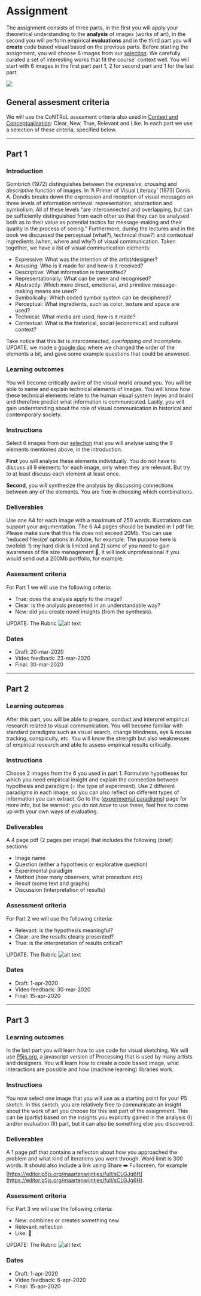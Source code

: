 # Assignment

<!--
### Resources
You can use the reader (VCD) and our lectures as resource material. We will explain all the basics of perception and design. If you need more resources I recommend Visual Thinking for Design (perception & design) and Ways of Seeing (meaning).  
-->

The assignment consists of three parts, in the first you will apply your theoretical understanding to the **analysis** of images (works of art), in the second you will perform empirical **evaluations** and in the third part you will **create** code based visual based on the previous parts. Before starting the assignment, you will choose 6 images from our <a href="{{site.baseurl}}/selection2020">selection</a>. We carefully curated a set of interesting works that fit the course' context well. You will start with 6 images in the first part part 1, 2 for second part and 1 for the last part:

![](images/overviewSelectionProcedure.png)


## General assesment criteria
We will use the CoNTRoL assesment criteria also used in [Context and Conceptualisation](https://studiegids.tudelft.nl/a101_displayCourse.do?course_id=36962): Clear, New, True, Relevant and Like. In each part we use a selection of these criteria, specified below. 

* * *
## Part 1

### Introduction
Gombrich (1972) distinguishes between the *expressive*, *arousing* and *descriptive* function of images. In ‘A Primer of Visual Literacy’ (1973) Donis A. Dondis breaks down the expression and reception of visual messages on three levels of information retrieval: representation, abstraction and symbolism. All of  these levels “are interconnected and overlapping, but can be sufficiently distinguished from each other so that they can be analysed both as to their value as potential tactics for message-making and their quality in the process of seeing.” Furthermore, during the lectures and in the book we discussed the perceptual (what?), technical (how?) and contextual ingredients (when, where and why?) of visual communication. Taken together, we have a list of visual communication elements:

* Expressive: What was the intention of the artist/designer? 
* Arousing: Who is it made for and how is it received? 
* Descriptive: What information is transmitted? 
* Representationally: What can be seen and recognised?
* Abstractly: Which more direct, emotional, and primitive message-making means are used?
* Symbolically: Which coded symbol system can be deciphered?
* Perceptual: What ingredients, such as color, texture and space are used?
* Technical: What media are used, how is it made?
* Contextual: What is the historical, social (economical) and cultural context?

Take notice that this list is *interconnected, overlapping and incomplete*. UPDATE, we made a [google doc](https://docs.google.com/document/d/1DXR6YJvkKFGXYpCBWHJ_l7DvIVPb6xvPAWK_nSsrElE/edit?usp=sharing) where we changed the order of the elements a bit, and gave some example questions that could be answered. 



### Learning outcomes
You will become critically aware of the visual world around you. You will be able to name and explain technical elements of images. You will know how these technical elements relate to the human visual system (eyes and brain) and therefore predict what information is communicated. Lastly, you will gain understanding about the role of visual communication in historical and contemporary society.  

### Instructions

Select 6 images from our <a href="{{site.baseurl}}/selection2020">selection</a> that you will analyse using the 9 elements mentioned above, in the introduction. 

**First** you will analyse these elements individually. You do not have to discuss all 9 elements for each image, only when they are relevant. But try to at least discuss each element at least once.

**Second**, you will synthesize the analysis by discussing connections between any of the elements. You are free in choosing which combinations. 

<!--You are free to choose 6 images from the selection we made for you. We suggest to base your selection on:
* your personal interest
* affords different types of analysis
* seem potentially interesting for Part 2 (empirically evaluation)-->

### Deliverables
Use one A4 for each image with a maximum of 250 words. Illustrations can support your argumentation. The 6 A4 pages should be bundled in 1 pdf file. Please make sure that this file does not exceed 20Mb. You can use ‘reduced filesize’ options in Adobe, for example. The purpose here is twofold: 1) my hard disk is limited and 2) some of you need to gain awareness of file size management 🤔, it will look unprofessional if you would send out a 200Mb portfolio, for example. 

### Assessment criteria
For Part 1 we will use the following criteria:
* True: does the analysis apply to the image? 
* Clear: is the analysis presented in an understandable way?
* New: did you create novel insights (from the synthesis).

UPDATE: The Rubric
![alt text](images/Rubrics1.png "Rubric Part 1")

<!--### Rubric
![alt text](images/Rubrics1.png "Rubric Part 1")-->

### Dates
- Draft: 20-mar-2020
- Video feedback: 23-mar-2020
- Final: 30-mar-2020

* * *
## Part 2

### Learning outcomes
After this part, you will be able to prepare, conduct and interpret empirical research related to visual communication. You will become familiar with standard paradigms such as visual search, change blindness, eye & mouse tracking, conspicuity, etc. You will know the strength but also weaknesses of empirical research and able to assess empirical results critically. 

### Instructions
Choose 2 images from the 6 you used in part 1. Formulate hypotheses for which you need empirical insight and explain the connection between hypothesis and paradigm (= the type of experiment). Use 2 different paradigms in each image, so you can also reflect on different types of information you can extract. Go to the (<a href="{{site.baseurl}}/paradigms">experimental paradigms</a>) page for more info, but be warned: you do not _have_ to use these, feel free to come up with your own ways of evaluating. 

### Deliverables
A 4 page pdf (2 pages per image) that includes the following (brief) sections:
- Image name
- Question (either a hypothesis or explorative question)
- Experimental paradigm
- Method (how many observers, what procedure etc)
- Result (some text and graphs)
- Discussion (interpretation of results)

### Assessment criteria
For Part 2 we will use the following criteria:
* Relevant: is the hypothesis meaningful? 
* Clear: are the results clearly presented?
* True: is the interpretation of results critical? 

UPDATE: The Rubric
![alt text](images/rubrics2.png "Rubric Part 2")


### Dates
- Draft: 1-apr-2020
- Video feedback: 30-mar-2020
- Final: 15-apr-2020

* * *
## Part 3

### Learning outcomes
In the last part you will learn how to use code for visual sketching. We will use [P5js.org](https://P5js.org), a javascript version of Processing that is used by many artists and designers. You will learn how to create a code based image, what interactions are possible and how (machine learning) libraries work. 

### Instructions
You now select one image that you will use as a starting point for your P5 sketch. In this sketch, you are relatively free to communicate an insight about the work of art you choose for this last part of the assignment. This can be (partly) based on the insights you explicitly gained in the analysis (I) and/or evaluation (II) part, but it can also be something else you discovered.  

### Deliverables
A 1 page pdf that contains a reflecton about how you approached the problem and what kind of iterations you went through. Word limit is 300 words. It should also include a link using Share ➡️ Fullscreen, for example [https://editor.p5js.org/maartenwijntjes/full/sCLGJg6H](https://editor.p5js.org/maartenwijntjes/full/sCLGJg6H). 

### Assessment criteria
For Part 3 we will use the following criteria:
* New: combines or creates something new
* Relevant: reflection
* Like: 🙂

UPDATE: The Rubric
![alt text](images/rubrics3.png "Rubric Part 3" )


### Dates
- Draft: 1-apr-2020
- Video feedback: 6-apr-2020
- Final: 15-apr-2020


<!--
![alt text](content/2020/Cecilia.jpg "Cecilia")

:-------------------------:|:-------------------------:
![](content/2020/Cecilia.jpg) Cecilia BenoCeciliazzo  |  Benozzo Benozzo Benozzo ![](content/2020/Benozzo.jpg)

-->

<!--
The assignment consists of 3 parts: analysis, evaluation and creation. You can read everything in the pdf link below. Furthermore, you need to choose 10 works from a total of 30, from every column you need to choose 1. 
* [Assignment](content/assignment_final_improved_for_clarity.pdf)
* [Source material](content/SourceMaterial.zip) where you find a pdf with all images, a table with names and the images themselves. 
-->

